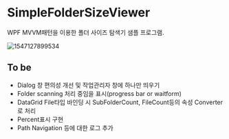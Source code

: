 # SimpleFolderSizeViewer
WPF MVVM패턴을 이용한 폴더 사이즈 탐색기 샘플 프로그램.

![1547127899534](C:\Users\yeonj\AppData\Roaming\Typora\typora-user-images\1547127899534.png)



## To be

- Dialog 창 편의성 개선 및 작업관리자 창에 하나만 띄우기
- Folder scanning 처리 중임을 표시(progress bar or waitform)
- DataGrid File타입 바인딩 시 SubFolderCount, FileCount등의 속성 Converter로 처리
- Percent표시 구현
- Path Navigation 등에 대한 로그 추가



